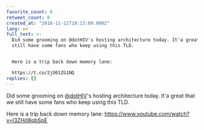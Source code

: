 ```yaml
---
favorite_count: 0
retweet_count: 0
created_at: "2018-11-11T18:13:09.000Z"
lang: en
full_text: >-
  Did some grooming on @dotHIV's hosting architecture today. It'a great that we
  still have some fans who keep using this TLD.


  Here is a trip back down memory lane:

  https://t.co/2jO01ZG1NQ
replies: []
---
```


Did some grooming on [@dotHIV](https://twitter.com/dotHIV)'s hosting
architecture today. It'a great that we still have some fans who keep using this
TLD.

Here is a trip back down memory lane:
<https://www.youtube.com/watch?v=l3ZHd8qbSpE>
